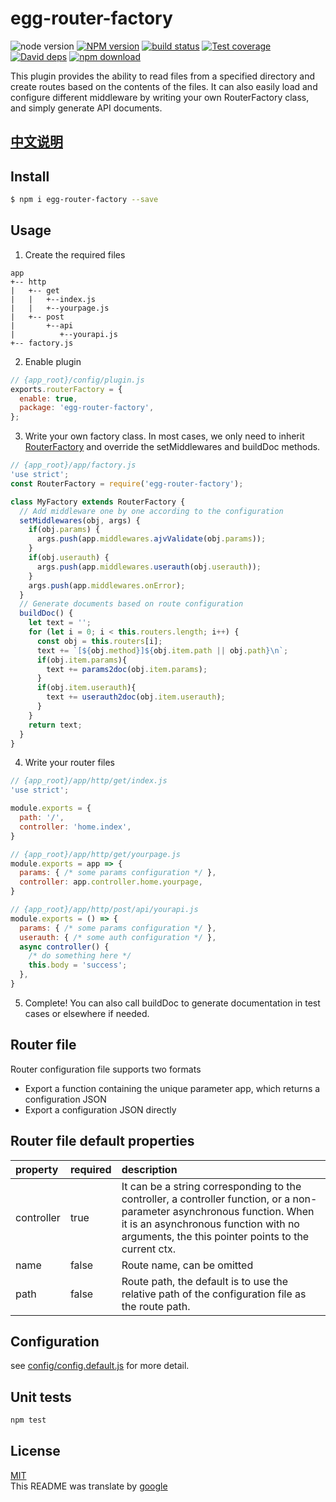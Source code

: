 # egg-router-factory

![node version][node-image]
[![NPM version][npm-image]][npm-url]
[![build status][travis-image]][travis-url]
[![Test coverage][codecov-image]][codecov-url]
[![David deps][david-image]][david-url]
[![npm download][download-image]][download-url]

[node-image]: https://img.shields.io/badge/node-%3E%3D8-blue.svg
[npm-image]: https://img.shields.io/npm/v/egg-router-factory.svg?style=flat-square
[npm-url]: https://npmjs.org/package/egg-router-factory
[travis-image]: https://img.shields.io/travis/eggjs/egg-router-factory.svg?style=flat-square
[travis-url]: https://travis-ci.org/eggjs/egg-router-factory
[codecov-image]: https://img.shields.io/codecov/c/github/eggjs/egg-router-factory.svg?style=flat-square
[codecov-url]: https://codecov.io/github/eggjs/egg-router-factory?branch=master
[david-image]: https://img.shields.io/david/eggjs/egg-router-factory.svg?style=flat-square
[david-url]: https://david-dm.org/eggjs/egg-router-factory
[download-image]: https://img.shields.io/npm/dm/egg-router-factory.svg?style=flat-square
[download-url]: https://npmjs.org/package/egg-router-factory

This plugin provides the ability to read files from a specified directory and create routes based on the contents of the files. It can also easily load and configure different middleware by writing your own RouterFactory class, and simply generate API documents.

## [中文说明](./README.zh_CN.md)
## Install

```bash
$ npm i egg-router-factory --save
```

## Usage
1. Create the required files
```
app
+-- http
|   +-- get
|   |   +--index.js
|   |   +--yourpage.js
|   +-- post
|       +--api
|          +--yourapi.js
+-- factory.js
```
2. Enable plugin
```js
// {app_root}/config/plugin.js
exports.routerFactory = {
  enable: true,
  package: 'egg-router-factory',
};
```
3. Write your own factory class. In most cases, we only need to inherit [RouterFactory](./app/factory.js) and override the setMiddlewares and buildDoc methods.
```js
// {app_root}/app/factory.js
'use strict';
const RouterFactory = require('egg-router-factory');

class MyFactory extends RouterFactory {
  // Add middleware one by one according to the configuration
  setMiddlewares(obj, args) {
    if(obj.params) {
      args.push(app.middlewares.ajvValidate(obj.params));
    }
    if(obj.userauth) {
      args.push(app.middlewares.userauth(obj.userauth));
    }
    args.push(app.middlewares.onError);
  }
  // Generate documents based on route configuration
  buildDoc() {
    let text = '';
    for (let i = 0; i < this.routers.length; i++) {
      const obj = this.routers[i];
      text += `[${obj.method}]${obj.item.path || obj.path}\n`;
      if(obj.item.params){
        text += params2doc(obj.item.params);
      }
      if(obj.item.userauth){
        text += userauth2doc(obj.item.userauth);
      }
    }
    return text;
  }
}
```
4. Write your router files
```js
// {app_root}/app/http/get/index.js
'use strict';

module.exports = {
  path: '/',
  controller: 'home.index',
}
```
```js
// {app_root}/app/http/get/yourpage.js
module.exports = app => {
  params: { /* some params configuration */ },
  controller: app.controller.home.yourpage,
}
```
```js
// {app_root}/app/http/post/api/yourapi.js
module.exports = () => {
  params: { /* some params configuration */ },
  userauth: { /* some auth configuration */ },
  async controller() {
    /* do something here */
    this.body = 'success';
  },
}
```
5. Complete! You can also call buildDoc to generate documentation in test cases or elsewhere if needed.

## Router file
Router configuration file supports two formats
* Export a function containing the unique parameter app, which returns a configuration JSON
* Export a configuration JSON directly

## Router file default properties
| property | required | description |
|:---------|:---------|:------------|
| controller | true | It can be a string corresponding to the controller, a controller function, or a non-parameter asynchronous function. When it is an asynchronous function with no arguments, the this pointer points to the current ctx. |
| name | false | Route name, can be omitted |
| path | false | Route path, the default is to use the relative path of the configuration file as the route path. |

## Configuration

see [config/config.default.js](config/config.default.js) for more detail.

## Unit tests

```sh
npm test
```

## License

[MIT](LICENSE)<br />
This README was translate by [google](https://translate.google.cn)
